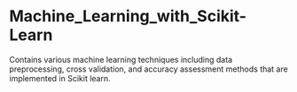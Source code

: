 # Machine_Learning_with_Scikit-Learn 
Contains various machine learning techniques including data preprocessing, cross validation, and accuracy assessment methods that are implemented in Scikit learn.
